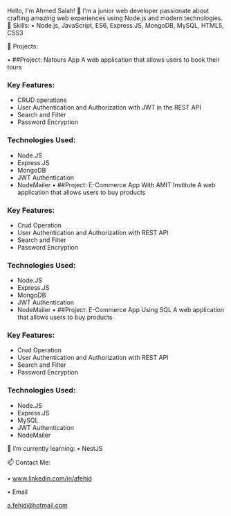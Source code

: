 Hello, I'm Ahmed Salah! 👋
I'm a junior web developer passionate about crafting amazing web experiences using Node.js and modern technologies.
🚀 Skills:
• Node.js, JavaScript, ES6, Express.JS, MongoDB, MySQL, HTML5, CSS3

💼 Projects:

•
##Project: Natours App
A web application that allows users to book their tours 
### Key Features:
- CRUD operations
- User Authentication and Authorization with JWT in the REST API
- Search and Filter
- Password Encryption
  
### Technologies Used:
- Node.JS
- Express.JS
- MongoDB
- JWT Authentication
- NodeMailer
•
##Project: E-Commerce App With AMIT Institute
A web application that allows users to buy products
### Key Features:
- Crud Operation
- User Authentication and Authorization with REST API
- Search and Filter
- Password Encryption
### Technologies Used:
- Node.JS
- Express.JS
- MongoDB
- JWT Authentication
- NodeMailer
•
##Project: E-Commerce App Using SQL
A web application that allows users to buy products
### Key Features:
- Crud Operation
- User Authentication and Authorization with REST API
- Search and Filter
- Password Encryption
### Technologies Used:
- Node.JS
- Express.JS
- MySQL
- JWT Authentication
- NodeMailer

🌱 I’m currently learning:
• NestJS

📫 Contact Me:

•
www.linkedin.com/in/afehid

•
Email

a.fehid@hotmail.com
